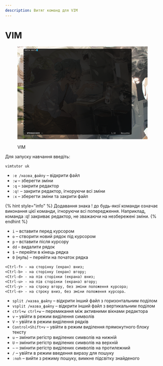 ```yaml
---
description: Витяг команд для VIM
---
```


# VIM

<figure><img src="../../../.gitbook/assets/image (7).png" alt=""><figcaption><p>VIM</p></figcaption></figure>

Для запуску навчання введіть:

```bash
vimtutor uk
```

* `:e /назва_файлу` – відкрити файл
* `:w` – зберегти зміни
* `:q` – закрити редактор
* `:q!` – закрити редактор, ігноруючи всі зміни
* `:x` – зберегти зміни та закрити файл

{% hint style="info" %}
Додавання знака ! до будь-якої команди означає виконання цієї команди, ігноруючи всі попередження. Наприклад, команда :q! закриває редактор, не зважаючи на незбережені зміни.
{% endhint %}

* `i` – вставити перед курсором
* `o` – створити новий рядок під курсором
* `p` – вставити після курсору
* `dd` – видалити рядок
* `$` – перейти в кінець рядка
* `0` (нуль) – перейти на початок рядка

```
<Ctrl-f> - на сторінку (екран) вниз;
<Ctrl-b> - на сторінку (екран) вгору;
<Ctrl-d> - на пів сторінки (екрана) вниз;
<Ctrl-u> - на пів сторінки (екрана) вгору;
<Ctrl-y> - на строку вгору, без зміни положення курсора;
<Ctrl-e> - на строку вниз, без зміни положення курсора.
```

* `split /назва_файлу` – відкрити інший файл з горизонтальним поділом
* `vsplit /назва_файлу` – відкрити інший файл з вертикальним поділом
* `ctrl+w ctrl+w` – перемикання між активними вікнами редактора
* `v` – увійти в режим виділення символів
* `V` – увійти в режим виділення рядків
* `Control+Shift+v` – увійти в режим виділення прямокутного блоку тексту
* `u` – змінити регістр виділених символів на нижній
* `U` – змінити регістр виділених символів на верхній
* `~` – змінити регістр виділених символів на протилежний
* `/` – увійти в режим введення виразу для пошуку
* `:noh` – вийти з режиму пошуку, вимкне підсвітку знайденого
